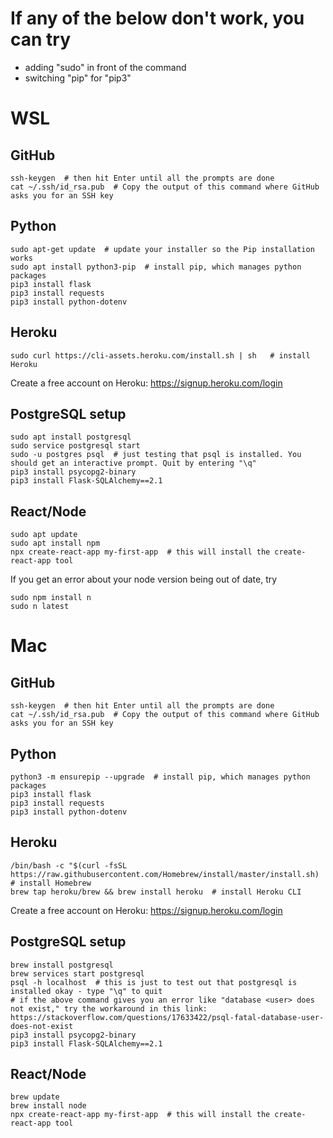 # If any of the below don't work, you can try
- adding "sudo" in front of the command
- switching "pip" for "pip3"

# WSL

## GitHub
```
ssh-keygen  # then hit Enter until all the prompts are done
cat ~/.ssh/id_rsa.pub  # Copy the output of this command where GitHub asks you for an SSH key
```
## Python
```
sudo apt-get update  # update your installer so the Pip installation works
sudo apt install python3-pip  # install pip, which manages python packages
pip3 install flask
pip3 install requests
pip3 install python-dotenv
```

## Heroku
`sudo curl https://cli-assets.heroku.com/install.sh | sh   # install Heroku`

Create a free account on Heroku: https://signup.heroku.com/login

## PostgreSQL setup
```
sudo apt install postgresql
sudo service postgresql start
sudo -u postgres psql  # just testing that psql is installed. You should get an interactive prompt. Quit by entering "\q"
pip3 install psycopg2-binary
pip3 install Flask-SQLAlchemy==2.1
```

## React/Node
```
sudo apt update
sudo apt install npm
npx create-react-app my-first-app  # this will install the create-react-app tool
```
If you get an error about your node version being out of date, try
```
sudo npm install n
sudo n latest
```

# Mac

## GitHub
```
ssh-keygen  # then hit Enter until all the prompts are done
cat ~/.ssh/id_rsa.pub  # Copy the output of this command where GitHub asks you for an SSH key
```

## Python
```
python3 -m ensurepip --upgrade  # install pip, which manages python packages
pip3 install flask
pip3 install requests
pip3 install python-dotenv
```

## Heroku
```
/bin/bash -c "$(curl -fsSL https://raw.githubusercontent.com/Homebrew/install/master/install.sh)  # install Homebrew
brew tap heroku/brew && brew install heroku  # install Heroku CLI
```

Create a free account on Heroku: https://signup.heroku.com/login

## PostgreSQL setup
```
brew install postgresql
brew services start postgresql
psql -h localhost  # this is just to test out that postgresql is installed okay - type "\q" to quit
# if the above command gives you an error like "database <user> does not exist," try the workaround in this link: https://stackoverflow.com/questions/17633422/psql-fatal-database-user-does-not-exist
pip3 install psycopg2-binary
pip3 install Flask-SQLAlchemy==2.1
```

## React/Node
```
brew update
brew install node
npx create-react-app my-first-app  # this will install the create-react-app tool
```